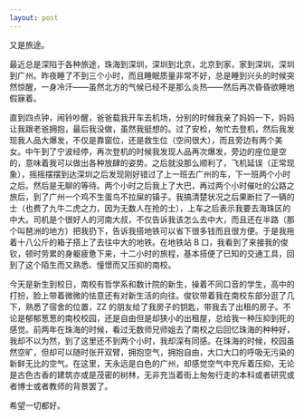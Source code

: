 ```yaml
---
layout: post
---
```


又是旅途。

最近总是深陷于各种旅途，珠海到深圳，深圳到北京，北京到家，家到深圳，深圳到广州。昨夜睡了不到三个小时，而且睡眠质量非常不好，总是睡到兴头的时候突然惊醒，一身冷汗——虽然北方的气候已经不是那么炎热——然后再次昏昏欲睡地假寐着。

直到四点钟，闹铃吵醒，爸爸载我开车去机场，分别的时候我亲了妈妈一下，妈妈让我跟老爸拥抱，最后我没做，虽然我挺想的。过了安检，匆忙去登机，然后我发现我人品大爆发，不仅是靠窗位，还是救生位（空间很大），而且旁边有两个美女。中午到了宁波经停，再次登机的时候我发现人品再次爆发，旁边的座位是空的，意味着我可以做出各种放肆的姿势。之后就没那么顺利了，飞机延误（正常现象），摇摇摆摆到达深圳之后发现刚好错过了上一班去广州的车，下一班两个小时之后。然后是无聊的等待。两个小时之后我上了大巴，再过两个小时催吐的公路之旅后，到了广州一个鸡不生蛋鸟不拉屎的镇子。我搞清楚状况之后果断拦了一辆的士（也费了九牛二虎之力，因为无数人在抢的士），上车之后表示我要去海珠区的中大。司机是个很好人的河南大叔，不仅告诉我该怎么去中大，而且还在半路（那个叫琶洲的地方）把我扔下，告诉我搭地铁可以省下很多钱而且很方便。于是我拖着十八公斤的箱子搭上了去往中大的地铁。在地铁站 B 口，我看到了来接我的俊钦，顿时劳累的身躯疲惫下来，十二小时的旅程，基本搭便了已知的交通工具，回到了这个陌生而又熟悉、憧憬而又压抑的南校。

今天是新生到校日，南校有哲学系和数计院的新生，操着不同口音的学生，高中的打扮，脸上带着微微的怯意还有对新生活的向往。俊钦带着我在南校东部分逛了几下，熟悉了宿舍的位置，ZZ 的朋友给了我房子的钥匙，带我去了出租的房子。不论是郁郁葱葱的南校校园，还是自由但是却狭小的出租屋，总给我一种压抑到死的感觉。前两年在珠海的时候，看过无数师兄师姐去了南校之后回忆珠海的种种好，我却不以为然，到了这里还不到两个小时，我却深有同感。在珠海的时候，校园虽然空旷，但却可以随时张开双臂，拥抱空气，拥抱自由，大口大口的呼吸无污染的新鲜无比的空气。在这里，天永远是白色的广州，却感觉空气中充斥着压抑，无论是古色古香的建筑亦或是茂密的树林，无非充当着街上匆匆行走的本科或者研究或者博士或者教师的背景罢了。

希望一切都好。
